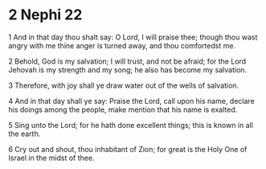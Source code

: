 # 2 Nephi 22

1 And in that day thou shalt say: O Lord, I will praise thee; though thou wast angry with me thine anger is turned away, and thou comfortedst me.

2 Behold, God is my salvation; I will trust, and not be afraid; for the Lord Jehovah is my strength and my song; he also has become my salvation.

3 Therefore, with joy shall ye draw water out of the wells of salvation.

4 And in that day shall ye say: Praise the Lord, call upon his name, declare his doings among the people, make mention that his name is exalted.

5 Sing unto the Lord; for he hath done excellent things; this is known in all the earth.

6 Cry out and shout, thou inhabitant of Zion; for great is the Holy One of Israel in the midst of thee.
